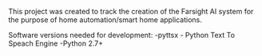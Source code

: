 This project was created to track the creation of the Farsight AI system for the purpose of home automation/smart home applications.

Software versions needed for development:
-pyttsx - Python Text To Speach Engine
-Python 2.7+
